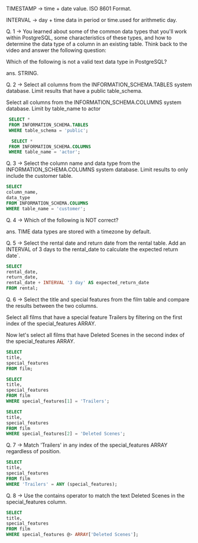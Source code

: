 TIMESTAMP -> time + date value. ISO 8601 Format.

INTERVAL -> day + time data in period or time.used for arithmetic day.

Q. 1 -> You learned about some of the common data types that you'll work within PostgreSQL, some characteristics of these types, and how to determine the data type of a column in an existing table. Think back to the video and answer the following question:

Which of the following is not a valid text data type in PostgreSQL?

ans. STRING.

Q. 2 -> Select all columns from the INFORMATION_SCHEMA.TABLES system database. Limit results that have a public table_schema.

Select all columns from the INFORMATION_SCHEMA.COLUMNS system database. Limit by table_name to actor

```sql
 SELECT *
 FROM INFORMATION_SCHEMA.TABLES
 WHERE table_schema = 'public';

  SELECT *
 FROM INFORMATION_SCHEMA.COLUMNS
 WHERE table_name = 'actor';
```

Q. 3 -> Select the column name and data type from the INFORMATION_SCHEMA.COLUMNS system database.
Limit results to only include the customer table.

```sql
SELECT
column_name,
data_type
FROM INFORMATION_SCHEMA.COLUMNS
WHERE table_name = 'customer';
```

Q. 4 -> Which of the following is NOT correct?

ans. TIME data types are stored with a timezone by default.

Q. 5 -> Select the rental date and return date from the rental table.
Add an INTERVAL of 3 days to the rental_date to calculate the expected return date`.

```sql
SELECT
rental_date,
return_date,
rental_date + INTERVAL '3 day' AS expected_return_date
FROM rental;
```

Q. 6 -> Select the title and special features from the film table and compare the results between the two columns.

Select all films that have a special feature Trailers by filtering on the first index of the special_features ARRAY.

Now let's select all films that have Deleted Scenes in the second index of the special_features ARRAY.

```sql
SELECT
title,
special_features
FROM film;

SELECT
title,
special_features
FROM film
WHERE special_features[1] = 'Trailers';

SELECT
title,
special_features
FROM film
WHERE special_features[2] = 'Deleted Scenes';
```

Q. 7 -> Match 'Trailers' in any index of the special_features ARRAY regardless of position.

```sql
SELECT
title,
special_features
FROM film
WHERE 'Trailers' = ANY (special_features);
```

Q. 8 -> Use the contains operator to match the text Deleted Scenes in the special_features column.

```sql
SELECT
title,
special_features
FROM film
WHERE special_features @> ARRAY['Deleted Scenes'];
```
